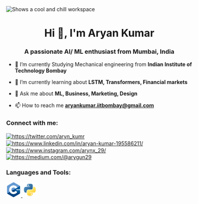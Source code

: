 
<picture>
  <source media="(prefers-color-scheme: dark)" srcset="https://i.pinimg.com/originals/05/f1/7d/05f17d6e87ad18f65940f896f4cf11a4.gif">
  <source media="(prefers-color-scheme: light)" srcset="https://i.pinimg.com/originals/05/f1/7d/05f17d6e87ad18f65940f896f4cf11a4.gif">
  <img alt="Shows a cool and chill workspace" src="https://i.pinimg.com/originals/05/f1/7d/05f17d6e87ad18f65940f896f4cf11a4.gif">
</picture>

<h1 align="center">Hi 👋, I'm Aryan Kumar</h1>
<h3 align="center">A passionate AI/ ML enthusiast from Mumbai, India</h3>

- 🔭 I’m currently Studying Mechanical engineering from **Indian Institute of Technology Bombay**

- 🌱 I’m currently learning about **LSTM, Transformers, Financial markets**

- 💬 Ask me about **ML, Business, Marketing, Design**

- 📫 How to reach me **aryankumar.iitbombay@gmail.com**

<h3 align="left">Connect with me:</h3>
<p align="left">
<a href="https://twitter.com/https://twitter.com/aryn_kumr" target="blank"><img align="center" src="https://raw.githubusercontent.com/rahuldkjain/github-profile-readme-generator/master/src/images/icons/Social/twitter.svg" alt="https://twitter.com/aryn_kumr" height="30" width="40" /></a>
<a href="https://linkedin.com/in/https://www.linkedin.com/in/aryan-kumar-195586211/" target="blank"><img align="center" src="https://raw.githubusercontent.com/rahuldkjain/github-profile-readme-generator/master/src/images/icons/Social/linked-in-alt.svg" alt="https://www.linkedin.com/in/aryan-kumar-195586211/" height="30" width="40" /></a>
<a href="https://instagram.com/https://www.instagram.com/arynx_29/" target="blank"><img align="center" src="https://raw.githubusercontent.com/rahuldkjain/github-profile-readme-generator/master/src/images/icons/Social/instagram.svg" alt="https://www.instagram.com/arynx_29/" height="30" width="40" /></a>
<a href="https://medium.com/https://medium.com/@arygun29" target="blank"><img align="center" src="https://raw.githubusercontent.com/rahuldkjain/github-profile-readme-generator/master/src/images/icons/Social/medium.svg" alt="https://medium.com/@arygun29" height="30" width="40" /></a>
</p>

<h3 align="left">Languages and Tools:</h3>
<p align="left"> <a href="https://www.w3schools.com/cpp/" target="_blank" rel="noreferrer"> <img src="https://raw.githubusercontent.com/devicons/devicon/master/icons/cplusplus/cplusplus-original.svg" alt="cplusplus" width="40" height="40"/> </a> <a href="https://www.python.org" target="_blank" rel="noreferrer"> <img src="https://raw.githubusercontent.com/devicons/devicon/master/icons/python/python-original.svg" alt="python" width="40" height="40"/> </a> </p>


